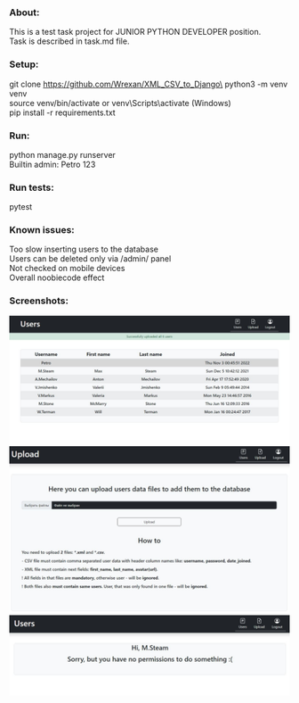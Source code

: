 ### About:
This is a test task project for JUNIOR PYTHON DEVELOPER position.\
Task is described in task.md file.
### Setup:
git clone https://github.com/Wrexan/XML_CSV_to_Django\
python3 -m venv venv\
source venv/bin/activate or venv\Scripts\activate (Windows)\
pip install -r requirements.txt
### Run:
python manage.py runserver\
Builtin admin: Petro 123
### Run tests:
pytest
### Known issues:
Too slow inserting users to the database\
Users can be deleted only via /admin/ panel\
Not checked on mobile devices\
Overall noobiecode effect
### Screenshots:
![](00.jpg)
![](01.jpg)
![](02.jpg)


